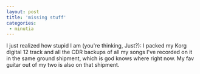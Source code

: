 ```yaml
---
layout: post
title: 'missing stuff'
categories:
 - minutia
---
```



I just realized how stupid I am (you're thinking, Just?): I packed my Korg digital 12 track and all the CDR backups of all my songs I've recorded on it in the same ground shipment, which is god knows where right now. My fav guitar out of my two is also on that shipment.
		



		